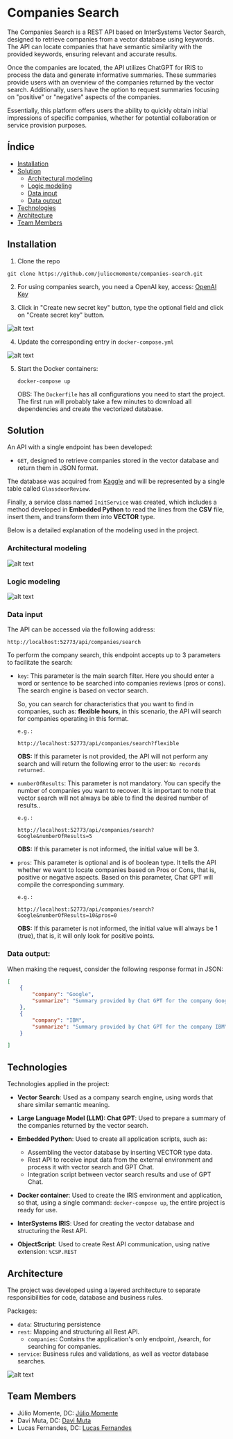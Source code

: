# Companies Search
The Companies Search is a REST API based on InterSystems Vector Search, designed to retrieve companies from a vector database using keywords. The API can locate companies that have semantic similarity with the provided keywords, ensuring relevant and accurate results.

Once the companies are located, the API utilizes ChatGPT for IRIS to process the data and generate informative summaries. These summaries provide users with an overview of the companies returned by the vector search. Additionally, users have the option to request summaries focusing on "positive" or "negative" aspects of the companies.

Essentially, this platform offers users the ability to quickly obtain initial impressions of specific companies, whether for potential collaboration or service provision purposes.

## Índice

- [Installation](#Installation)
- [Solution](#Solution)
    - [Architectural modeling](#Architectural-modelingl)
    - [Logic modeling](#Logic-modeling)
    - [Data input](#Data-input)
    - [Data output](#Data-output)
- [Technologies](#Technologies)
- [Architecture](#Architecture)
- [Team Members](#Team-members)

## Installation

1. Clone the repo
```Shell
git clone https://github.com/juliocmomente/companies-search.git
```

2. For using companies search, you need a OpenAI key, access: [OpenAI Key](https://platform.openai.com/api-keys)

3. Click in "Create new secret key" button, type the optional field and click on "Create secret key" button.

![alt text](/assets/create-new-secret-key.png)

4. Update the corresponding entry in `docker-compose.yml`

![alt text](/assets/docker-compose-example.png)

5. Start the Docker containers:
    ```Shell
    docker-compose up
    ```
    OBS: The `Dockerfile` has all configurations you need to start the project. The first run will probably take a few minutes to download all dependencies and create the vectorized database.

## Solution

An API with a single endpoint has been developed:

* `GET`, designed to retrieve companies stored in the vector database and return them in JSON format.

The database was acquired from [Kaggle](#https://www.kaggle.com/datasets/davidgauthier/glassdoor-job-reviews/data) and will be represented by a single table called `GlassdoorReview`.

Finally, a service class named `InitService` was created, which includes a method developed in **Embedded Python** to read the lines from the **CSV** file, insert them, and transform them into **VECTOR** type.

Below is a detailed explanation of the modeling used in the project.

### Architectural modeling

![alt text](/assets/architectural-modeling.png)

### Logic modeling

![alt text](/assets/logic-modeling.png)

### Data input

The API can be accessed via the following address: 

```Shell 
http://localhost:52773/api/companies/search
```
To perform the company search, this endpoint accepts up to 3 parameters to facilitate the search:

* `key`: This parameter is the main search filter. Here you should enter a word or sentence to be searched into companies reviews (pros or cons). The search engine is based on vector search. 

    So, you can search for characteristics that you want to find in companies, such as: **flexible hours**, in this scenario, the API will search for companies operating in this format.

    `e.g.:` 
    ```Shell
    http://localhost:52773/api/companies/search?flexible
    ```

    **OBS:** If this parameter is not provided, the API will not perform any search and will return the following error to the user: `No records returned.`

* `numberOfResults`: This parameter is not mandatory. You can specify the number of companies you want to recover. It is important to note that vector search will not always be able to find the desired number of results..

    `e.g.:` 
    ```Shell
    http://localhost:52773/api/companies/search?Google&numberOfResults=5
    ```

    **OBS:** If this parameter is not informed, the initial value will be 3.

* `pros`: This parameter is optional and is of boolean type. It tells the API whether we want to locate companies based on Pros or Cons, that is, positive or negative aspects. Based on this parameter, Chat GPT will compile the corresponding summary.

    `e.g.:` 
    ```Shell
    http://localhost:52773/api/companies/search?Google&numberOfResults=10&pros=0
    ```
    **OBS:** If this parameter is not informed, the initial value will always be 1 (true), that is, it will only look for positive points.

### Data output:

When making the request, consider the following response format in JSON:

````json
[
    {
        "company": "Google",
        "summarize": "Summary provided by Chat GPT for the company Google"
    },
    {
        "company": "IBM",
        "summarize": "Summary provided by Chat GPT for the company IBM"
    }

]
````

## Technologies

Technologies applied in the project:
- **Vector Search**: Used as a company search engine, using words that share similar semantic meaning.
    
- **Large Language Model (LLM): Chat GPT**: Used to prepare a summary of the companies returned by the vector search.

- **Embedded Python**: Used to create all application scripts, such as:
    - Assembling the vector database by inserting VECTOR type data.
    - Rest API to receive input data from the external environment and process it with vector search and GPT Chat.
    - Integration script between vector search results and use of GPT Chat.

- **Docker container**: Used to create the IRIS environment and application, so that, using a single command: `docker-compose up`, the entire project is ready for use.

- **InterSystems IRIS**: Used for creating the vector database and structuring the Rest API.

- **ObjectScript**: Used to create Rest API communication, using native extension: `%CSP.REST`

## Architecture

The project was developed using a layered architecture to separate responsibilities for code, database and business rules.

Packages: 
* `data`: Structuring persistence
* `rest`: Mapping and structuring all Rest API.
    * `companies`: Contains the application's only endpoint, /search, for searching for companies.
* `service`: Business rules and validations, as well as vector database searches.

![alt text](/assets/packages.png)

## Team Members

- Júlio Momente, DC: [Júlio Momente](#https://community.intersystems.com/user/julio-momente)
- Davi Muta, DC: [Davi Muta](#https://community.intersystems.com/user/davi-massaru-teixeira-muta)
- Lucas Fernandes, DC: [Lucas Fernandes](#https://community.intersystems.com/user/lucas-fernandes-2)


